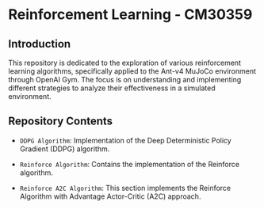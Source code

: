 # Reinforcement Learning - CM30359

## Introduction

This repository is dedicated to the exploration of various reinforcement learning algorithms, specifically applied to the Ant-v4 MuJoCo environment through OpenAI Gym. The focus is on understanding and implementing different strategies to analyze their effectiveness in a simulated environment.

## Repository Contents

- `DDPG Algorithm`: Implementation of the Deep Deterministic Policy Gradient (DDPG) algorithm.

- `Reinforce Algorithm`: Contains the implementation of the Reinforce algorithm.

- `Reinforce A2C Algorithm`: This section implements the Reinforce Algorithm with Advantage Actor-Critic (A2C) approach.
